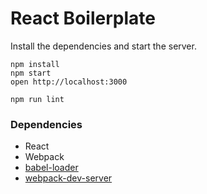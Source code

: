 React Boilerplate
=====================

Install the dependencies and start the server.

```
npm install
npm start
open http://localhost:3000
```

```
npm run lint
```

### Dependencies

* React
* Webpack
* [babel-loader](https://github.com/babel/babel-loader)
* [webpack-dev-server](https://github.com/webpack/webpack-dev-server)
